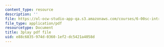 ```yaml
---
content_type: resource
description: ''
file: https://ol-ocw-studio-app-qa.s3.amazonaws.com/courses/6-00sc-introduction-to-computer-science-and-programming-spring-2011/e88c6835974d03601ef2dc5421a4058d_88fqFjfxgwI.pdf
file_type: application/pdf
resourcetype: Document
title: 3play pdf file
uid: e88c6835-974d-0360-1ef2-dc5421a4058d
---
```


